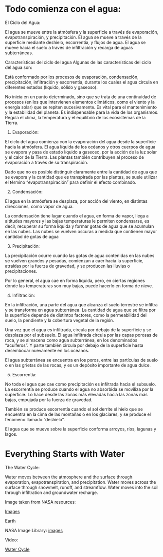 # Todo comienza con el agua:

El Ciclo del Agua:

El agua se mueve entre la atmósfera y la superficie a través de evaporación, evapotranspiración, y precipitación. El agua se mueve a través de la superficie mediante deshielo, escorrentía, y flujos de agua. El agua se mueve hacia el suelo a través de infiltración y recarga de aguas subterráneas.

Características del ciclo del agua
Algunas de las características del ciclo del agua son:

Está conformado por los procesos de evaporación, condensación, precipitación, infiltración y escorrentía, durante los cuales el agua circula en diferentes estados (líquido, sólido y gaseoso).

No inicia en un punto determinado, sino que se trata de una continuidad de procesos (en los que intervienen elementos climáticos, como el viento y la energía solar) que se repiten sucesivamente.
Es vital para el mantenimiento y la estabilidad del planeta.
Es indispensable para la vida de los organismos.
Regula el clima, la temperatura y el equilibrio de los ecosistemas de la Tierra.

1. Evaporación:

El ciclo del agua comienza con la evaporación del agua desde la superficie hacia la atmósfera. El agua líquida de los océanos y otros cuerpos de agua se evapora y pasa de estado líquido a gaseoso, por la acción de la luz solar y el calor de la Tierra. Las plantas también contribuyen al proceso de evaporación a través de su transpiración.

Dado que no es posible distinguir claramente entre la cantidad de agua que se evapora y la cantidad que es transpirada por las plantas, se suele utilizar el término “evapotranspiración” para definir el efecto combinado.

2. Condensación:

El agua en la atmósfera se desplaza, por acción del viento, en distintas direcciones, como vapor de agua.

La condensación tiene lugar cuando el agua, en forma de vapor, llega a altitudes mayores y las bajas temperaturas le permiten condensarse, es decir, recuperar su forma líquida y formar gotas de agua que se acumulan en las nubes. Las nubes se vuelven oscuras a medida que contienen mayor cantidad de gotas de agua




3. Precipitación:

La precipitación ocurre cuando las gotas de agua contenidas en las nubes se vuelven grandes y pesadas, comienzan a caer hacia la superficie, atraídas por la fuerza de gravedad, y se producen las lluvias o precipitaciones.

Por lo general, el agua cae en forma líquida, pero, en ciertas regiones donde las temperaturas son muy bajas, puede hacerlo en forma de nieve.


4. Infiltración:

En la infiltración, una parte del agua que alcanza el suelo terrestre se infiltra y se transforma en agua subterránea. La cantidad de agua que se filtra por la superficie depende de distintos factores, como la permeabilidad del suelo, la pendiente y la cobertura vegetal de la región.

Una vez que el agua es infiltrada, circula por debajo de la superficie y se desplaza por el subsuelo. El agua infiltrada circula por las capas porosas de roca, y se almacena como agua subterránea, en los denominados “acuíferos”. Y parte también circula por debajo de la superficie hasta desembocar nuevamente en los océanos.

El agua subterránea se encuentra en los poros, entre las partículas de suelo o en las grietas de las rocas, y es un depósito importante de agua dulce.

5. Escorrentía:

No toda el agua que cae como precipitación es infiltrada hacia el subsuelo. La escorrentía se produce cuando el agua no absorbida se moviliza por la superficie. Lo hace desde las zonas más elevadas hacia las zonas más bajas, empujada por la fuerza de gravedad.

También se produce escorrentía cuando el sol derrite el hielo que se encuentra en la cima de las montañas o en los glaciares, y se produce el fenómeno llamado “deshielo”.

El agua que se mueve sobre la superficie conforma arroyos, ríos, lagunas y lagos.


# Everything Starts with Water

The Water Cycle:

Water moves between the atmosphere and the surface through evaporation, evapotranspiration, and precipitation. Water moves across the surface through snowmelt, runoff, and streamflow. Water moves into the soil through infiltration and groundwater recharge.



Image taken from NASA resources:

[Images](https://images-assets.nasa.gov/image/STS057-73-075/STS057-73-075~large.jpg)

[Earth](https://images.nasa.gov/search?q=rivers&page=1&media=image&yearStart=1920&yearEnd=2023)

NASA Image Library: [images](https://api.nasa.gov/#browseAPI)


Video:

[Water Cycle](https://images.nasa.gov/search?q=water%20cycle&page=1&media=image,video&yearStart=1920&yearEnd=2023)
